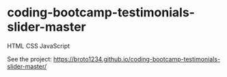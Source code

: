 # coding-bootcamp-testimonials-slider-master

HTML CSS JavaScript

See the project: https://broto1234.github.io/coding-bootcamp-testimonials-slider-master/ 
